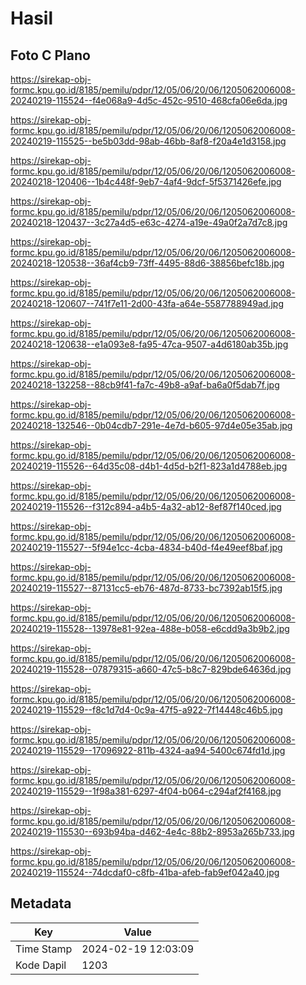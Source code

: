 # Hasil

## Foto C Plano

https://sirekap-obj-formc.kpu.go.id/8185/pemilu/pdpr/12/05/06/20/06/1205062006008-20240219-115524--f4e068a9-4d5c-452c-9510-468cfa06e6da.jpg

https://sirekap-obj-formc.kpu.go.id/8185/pemilu/pdpr/12/05/06/20/06/1205062006008-20240219-115525--be5b03dd-98ab-46bb-8af8-f20a4e1d3158.jpg

https://sirekap-obj-formc.kpu.go.id/8185/pemilu/pdpr/12/05/06/20/06/1205062006008-20240218-120406--1b4c448f-9eb7-4af4-9dcf-5f5371426efe.jpg

https://sirekap-obj-formc.kpu.go.id/8185/pemilu/pdpr/12/05/06/20/06/1205062006008-20240218-120437--3c27a4d5-e63c-4274-a19e-49a0f2a7d7c8.jpg

https://sirekap-obj-formc.kpu.go.id/8185/pemilu/pdpr/12/05/06/20/06/1205062006008-20240218-120538--36af4cb9-73ff-4495-88d6-38856befc18b.jpg

https://sirekap-obj-formc.kpu.go.id/8185/pemilu/pdpr/12/05/06/20/06/1205062006008-20240218-120607--741f7e11-2d00-43fa-a64e-5587788949ad.jpg

https://sirekap-obj-formc.kpu.go.id/8185/pemilu/pdpr/12/05/06/20/06/1205062006008-20240218-120638--e1a093e8-fa95-47ca-9507-a4d6180ab35b.jpg

https://sirekap-obj-formc.kpu.go.id/8185/pemilu/pdpr/12/05/06/20/06/1205062006008-20240218-132258--88cb9f41-fa7c-49b8-a9af-ba6a0f5dab7f.jpg

https://sirekap-obj-formc.kpu.go.id/8185/pemilu/pdpr/12/05/06/20/06/1205062006008-20240218-132546--0b04cdb7-291e-4e7d-b605-97d4e05e35ab.jpg

https://sirekap-obj-formc.kpu.go.id/8185/pemilu/pdpr/12/05/06/20/06/1205062006008-20240219-115526--64d35c08-d4b1-4d5d-b2f1-823a1d4788eb.jpg

https://sirekap-obj-formc.kpu.go.id/8185/pemilu/pdpr/12/05/06/20/06/1205062006008-20240219-115526--f312c894-a4b5-4a32-ab12-8ef87f140ced.jpg

https://sirekap-obj-formc.kpu.go.id/8185/pemilu/pdpr/12/05/06/20/06/1205062006008-20240219-115527--5f94e1cc-4cba-4834-b40d-f4e49eef8baf.jpg

https://sirekap-obj-formc.kpu.go.id/8185/pemilu/pdpr/12/05/06/20/06/1205062006008-20240219-115527--87131cc5-eb76-487d-8733-bc7392ab15f5.jpg

https://sirekap-obj-formc.kpu.go.id/8185/pemilu/pdpr/12/05/06/20/06/1205062006008-20240219-115528--13978e81-92ea-488e-b058-e6cdd9a3b9b2.jpg

https://sirekap-obj-formc.kpu.go.id/8185/pemilu/pdpr/12/05/06/20/06/1205062006008-20240219-115528--07879315-a660-47c5-b8c7-829bde64636d.jpg

https://sirekap-obj-formc.kpu.go.id/8185/pemilu/pdpr/12/05/06/20/06/1205062006008-20240219-115529--f8c1d7d4-0c9a-47f5-a922-7f14448c46b5.jpg

https://sirekap-obj-formc.kpu.go.id/8185/pemilu/pdpr/12/05/06/20/06/1205062006008-20240219-115529--17096922-811b-4324-aa94-5400c674fd1d.jpg

https://sirekap-obj-formc.kpu.go.id/8185/pemilu/pdpr/12/05/06/20/06/1205062006008-20240219-115529--1f98a381-6297-4f04-b064-c294af2f4168.jpg

https://sirekap-obj-formc.kpu.go.id/8185/pemilu/pdpr/12/05/06/20/06/1205062006008-20240219-115530--693b94ba-d462-4e4c-88b2-8953a265b733.jpg

https://sirekap-obj-formc.kpu.go.id/8185/pemilu/pdpr/12/05/06/20/06/1205062006008-20240219-115524--74dcdaf0-c8fb-41ba-afeb-fab9ef042a40.jpg


## Metadata

| Key        | Value               |
| ---------- | ------------------- |
| Time Stamp | 2024-02-19 12:03:09 |
| Kode Dapil | 1203                |



